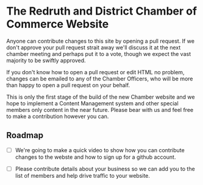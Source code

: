 # The Redruth and District Chamber of Commerce Website

Anyone can contribute changes to this site by opening a pull request.  If we don't approve your pull request strait away we'll discuss it at the next chamber meeting and perhaps put it to a vote, though we expect the vast majority to be swiftly approved.  

If you don't know how to open a pull request or edit HTML no problem, changes can be emailed to any of the Chamber Officers, who will be more than happy to open a pull request on your behalf.

This is only the first stage of the build of the new Chamber website and we hope to implement a Content Management system and other special members only content in the near future.  Please bear with us and feel free to make a contribution however you can.  

## Roadmap
- [ ] We're going to make a quick video to show how you can contribute changes to the webste and how to sign up for a github account.
- [ ] Please contribute details about your business so we can add you to the list of members and help drive traffic to your website.

